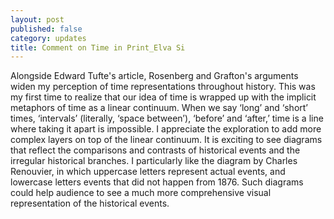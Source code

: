 ```yaml
---
layout: post
published: false
category: updates
title: Comment on Time in Print_Elva Si
---
```

Alongside Edward Tufte's article, Rosenberg and Grafton's arguments widen my perception of time representations throughout history. This was my first time to realize that our idea of time is wrapped up with the implicit metaphors of time as a linear continuum. When we say ‘long’ and ‘short’ times, ‘intervals’ (literally, ‘space between’), ‘before’ and ‘after,’ time is a line where taking it apart is impossible. I appreciate the exploration to add more complex layers on top of the linear continuum. It is exciting to see diagrams that reflect the comparisons and contrasts of historical events and the irregular historical branches. I particularly like the diagram by Charles Renouvier, in which uppercase letters represent actual events, and lowercase letters events that did not happen from 1876. Such diagrams could help audience to see a much more comprehensive visual representation of the historical events.
